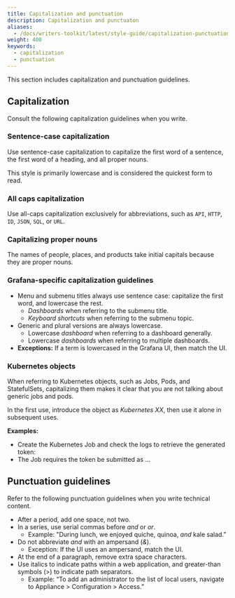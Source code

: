 ```yaml
---
title: Capitalization and punctuation
description: Capitalization and punctuaton
aliases:
  - /docs/writers-toolkit/latest/style-guide/capitalization-punctuation/
weight: 400
keywords:
  - capitalization
  - punctuation
---
```


This section includes capitalization and punctuation guidelines.

## Capitalization

Consult the following capitalization guidelines when you write.

### Sentence-case capitalization

Use sentence-case capitalization to capitalize the first word of a sentence, the first word of a heading, and all proper nouns.

This style is primarily lowercase and is considered the quickest form to read.

### All caps capitalization

Use all-caps capitalization exclusively for abbreviations, such as `API`, `HTTP`, `ID`, `JSON`, `SQL`, or `URL`.

### Capitalizing proper nouns

The names of people, places, and products take initial capitals because they are proper nouns.

### Grafana-specific capitalization guidelines
- Menu and submenu titles always use sentence case: capitalize the first word, and lowercase the rest.
  - _Dashboards_ when referring to the submenu title.
  - _Keyboard shortcuts_ when referring to the submenu topic.
- Generic and plural versions are always lowercase.
  - Lowercase _dashboard_ when referring to a dashboard generally.
  - Lowercase _dashboards_ when referring to multiple dashboards.
- **Exceptions:** If a term is lowercased in the Grafana UI, then match the UI.

### Kubernetes objects

When referring to Kubernetes objects, such as Jobs, Pods, and StatefulSets, capitalizing them makes it clear that you are not talking about generic jobs and pods.

In the first use, introduce the object as _Kubernetes XX_, then use it alone in subsequent uses.

**Examples:**

- Create the Kubernetes Job and check the logs to retrieve the generated token:
- The Job requires the token be submitted as …

## Punctuation guidelines

Refer to the following punctuation guidelines when you write technical content.

- After a period, add one space, not two.
- In a series, use serial commas before _and_ or _or_.
  - Example: "During lunch, we enjoyed quiche, quinoa, _and_ kale salad.”
- Do not abbreviate _and_ with an ampersand (_&_).
  - Exception: If the UI uses an ampersand, match the UI.
- At the end of a paragraph, remove extra space characters.
- Use italics to indicate paths within a web application, and greater-than symbols (>) to indicate path separators.
  - Example: “To add an administrator to the list of local users, navigate to Appliance > Configuration > Access.”
